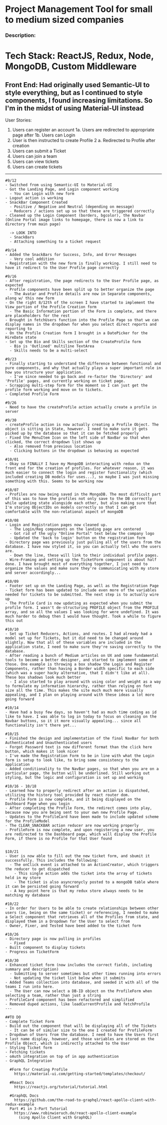 # Project Management Tool for small to medium sized companies

### Description:

# Tech Stack: ReactJS, Redux, Node, MongoDB, Custom Middleware

## Front End: Had originally used Semantic-UI to style everything, but as I continued to style components, I found increasing limitations. So I'm in the midst of using Material-UI instead

User Stories:

1. Users can register an account
   1a. Users are redirected to appropriate page after
   1b. Users can Login
2. User is then instructed to create Profile
   2 a. Redirected to Profile after creation
3. Users can submit a Ticket
4. Users can join a team
5. Users can view tickets
6. Users can create tickets

---

    #9/12
    - Switched from using Semantic-UI to Material-UI
    - Got the Landing Page, and Login component working
      - You can Login with new form
    - Logout action is working
    - SnackBar Component Created
      - Positive / Negative and Neutral (depending on message)
      - Reducers / actions set up so that these are triggered correctly
    - Cleaned up the Login Component (borders, bgcolor), the Navbar (Online Portal image links to homepage, there is now a link to directory from main page)

      -> LOOK INTO
      - SnackBars
      - Attaching something to a ticket request

    #9/14
    - Added the SnackBars for Success, Info, and Error Messages
      - Very cool addition
    - Registration with the new form is finally working. I still need to have it redirect to the User Profile page correctly

    #9/16
    - After registration, the page redirects to the User Profile page, as expected
    - Profile components have been split up to better organize the page
      - The Avatar and Profile details are now in Separate components, along w/ this new form
    - On the right 8/12th of the screen I have started to implement the View portion of the Profile Creation form
      - The Basic Information portion of the Form is complete, and there are placeholders for the rest
    - Brought in fetchUsers function into the Profile Page so that we can display names in the dropdown for when you select direct reports and reporting to
    - On the Profile Creation form I brought in a DatePicker for the HireDate state
    - Set up the Bio and Skills section of the CreateProfile form
      - Bio is 'Outlined' multiline TextArea
      - Skills needs to be a multi-select

    #9/23
    - Finally starting to understand the difference between functional and pure components, and why that actually plays a super important role in how you structure your application.
      - I've since needed to go back and re-factor the 'Directory' and 'Profile' pages, and currently working on ticket page.
    - Scrapping multi-step form for the moment so I can just get the profile form working and move on to tickets.
    - Completed Profile Form

    #9/26
    - Need to have the createProfile action actually create a profile in server

    #9/30
    - createProfile action is now actually creating a Profile Object. The object is sitting in State, however. I need to make sure it gets picked up by the database so that it can be fetched properly
    - Fixed the MenuItem Icon on the left side of NavBar so that when clicked, the correct dropdown list shows up
      - Also removed from previous location
      - Clicking buttons in the dropdown is behaving as expected

    #10/01
    - Okay so FINALLY I have my MongoDB interacting with redux on the front end for the creation of profiles. For whatever reason, it was much easier to connect the login and register functionality (which included creating DB models for uses...), so maybe I was just missing something with this. Seems to be working now

    #10/07
    - Profiles are now being saved in the MongoDB. The most difficult part of this was to have the profiles not only save to the DB correctly while updating state alongside each other, but also making sure that I'm storing ObjectIDs on models correctly so that I can get comfortable with the non-relational aspect of mongoDB

    #10/08
    - Login and Registration pages now cleaned up.
      - The Login/Reg components on the landing page are centered
      - Got rid of the ugly "Online Portal" text below the company logo
      - Updated the 'back to login' button on the registration form
    - Directory page was previously just pulling all of the users from the database. I have now styled it, so you can actually tell who the users are.
      - Down the line, these will link to their individual profile pages.
    - Wire-Framing and setting up the TicketForm component is about half done. I have brought most of everything together, I just need to organize the values and make sure they're communicating with my store and server accordingly...

    #10/09
    - Footer set up on the Landing Page, as well as the Registration Page
    - Ticket form has been updated to include even more of the variables needed for tickets to be submitted. The next step is to actually wire up
    - The Profile Card is now updating as expected when you submit the profile form. I wasn't de-structuring PROFILE object from the PROFILE array, and so all the values I was looking for were undefined. It was much harder to debug then I would have thought. Took a while to figure this out

    #10/10
    - Set up Ticket Reducers, Actions, and routes. I had already had a model set up for Tickets, but it did need to be changed around slightly. Now that all of these variables are included in the application state, I need to make sure they're saving correctly to the database.
    - After reading a bunch of Medium articles on UX and some fundamental tools to become a better designer, and started to implement some of those. One example is throwing a box shadow the Login and Register Components, rather than having a Border width specific to each side (which was a super hacky alternative, that I didn't like at all). These box shadows look much better
      - I also started to play around with using color and weight as a way to formulate my information hierarchy, rather than relying on font size all the time. This makes the site much much more visually appealing, and I plan on playing around with these ideas a lot more going forward

    #10/14
    - Have had a busy few days, so haven't had as much time coding as id like to have. I was able to log in today to focus on cleaning on the Navbar buttons, so it it more visually appealing... since all functionality isn't there yet...

    #10/15
    - Finished the design and implementation of the final NavBar for both Authenticated and Unauthenticated users
    - Forgot Password text is now different format than the click here button, which makes it look nicer
    - I've made the Registration Form to be in line with what the Login form is setup to look like, to bring some consistency to the application
    - Added conditionality to the NavBar pages, so that when you are on a particular page, the button will be underlined. Still working out styling, but the logic and configuration is set up and working

    #10/16 - 10/18
    - Learned how to properly redirect after an action is dispatched, utilizing the history tool provided by react router dom.
    - Profile Form is now complete, and it being displayed on the Dashboard Page when you login
    - After completing the Profile Form, the redirect comes into play, because now you are being sent to your own new Profile Page.
    - Updates to the ProfileCard have been made to include updated scheme for the ProfileModel
    - The CLEAR_SNACKBAR action reducer are now working properly
    - ProfileForm is now complete, and upon registering a new user, you are redirected to the Dashboard page, which will display the Profile Form, if there is no Profile for that User found


    $10/21
    - User is now able to fill out the new ticket form, and sbumit it successfully. This includes the following:
      - The onClick event is attached to an ActionCreator, which triggers the reducer to get dispatched
        - This single action adds the ticket into the array of tickets held in my store
        - The ticket is also asyncronycly posted to a mongoDB table where it can be persisted going forward
      - A key point here is that my redux store always needs to be matching my database

    #10/22
    - In order for Users to be able to create relationships between other users (ie, being on the same ticket) or referencing, I needed to make a Select component that retrieves all of the Profiles from state, and displayed them in a Dropdown for the User to select from
    - Owner, Fixer, and Tested have beed added to the ticket form

    #10/26
    - Directory page is now pulling in profiles
      - Fixed
    - Built component to display tickets
    - Progress on TicketForm

    #10/30
    - Enhanced ticket form (now includes the correct fields, including summary and description)
      - Submitting to server sometimes but other times running into errors
      - Not updating the ticket list below when it submits
    - Added Teams collection into database, and seeded it with all of the teams I run into here.
      - The User can now select a DB-ID object on the ProfileForm when selecting a team, rather than just a string
    - ProfileCard component has been refactored and simplified
    - Removed duped actions, like loadCurrentProfile and fetchProfile
    ---

    ##TO DO
    - Complete Ticket Form
    - Build out the component that will be displaying all of the Tickets
      - It can be of similar size to the one I created for ProfileForm
    - Dropdown of Users from the database. I need to have the Users first + last name display, however, and those variables are stored on the Profile Object, which is indirectly attached to the User
    - Styling Ticket form
    - Fetching tickets
    - oAuth integration on top of in app authentication
    - GraphQL Integration

      #Form for Creating Profile
        https://material-ui.com/getting-started/templates/checkout/

      #React Docs
        https://reactjs.org/tutorial/tutorial.html

      #GraphQL Docs
        https://github.com/the-road-to-graphql/react-apollo-client-with-redux-example
      Part #1 in 3-Part Tutorial
        https://www.robinwieruch.de/react-apollo-client-example
          (sing Apollo Client with GraphQL)
